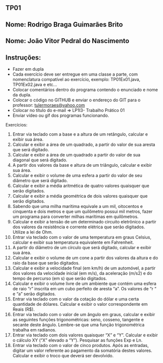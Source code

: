 ## TP01

## Nome: Rodrigo Braga Guimarães Brito
## Nome: João Vitor Pedral do Nascimento

## Instruções:
- Fazer em dupla
- Cada exercício deve ser entregue em uma classe a parte, com nomenclatura
compatível ao exercício, exemplo: TP01Ex01.java, TP01Ex02.java e etc...
- Colocar comentários dentro do programa contendo o enunciado e nome da dupla.
- Colocar o código no GITHUB e enviar o endereço do GIT para o professor:
tulermoraes@yahoo.com
- Colocar no título do e-mail => LP1I3- Trabalho Prático 01
- Enviar vídeo ou gif dos programas funcionando.

Exercícios:

1. Entrar via teclado com a base e a altura de um retângulo, calcular e exibir sua
área.
2. Calcular e exibir a área de um quadrado, a partir do valor de sua aresta que será
digitado.
3. Calcular e exibir a área de um quadrado a partir do valor de sua diagonal que será
digitado.
4. A partir dos valores da base e altura de um triângulo, calcular e exibir sua área.
5. Calcular e exibir o volume de uma esfera a partir do valor de seu diâmetro que
será digitado.
6. Calcular e exibir a média aritmética de quatro valores quaisquer que serão
digitados.
7. Calcular e exibir a média geométrica de dois valores quaisquer que serão
digitados.
8. Sabendo que uma milha marítima equivale a um mil, oitocentos e cinquenta e
dois metros e que um quilômetro possui mil metros, fazer um programa para
converter milhas marítimas em quilômetros.
9. Calcular e exibir a tensão de um determinado circuito eletrônico a partir dos
valores da resistência e corrente elétrica que serão digitados. Utilize a lei de Ohm.
10. Entrar via teclado com o valor de uma temperatura em graus Celsius, calcular e
exibir sua temperatura equivalente em Fahrenheit.
11. A partir do diâmetro de um círculo que será digitado, calcular e exibir sua área.
12. Calcular e exibir o volume de um cone a partir dos valores da altura e do raio da
base que serão digitados.
13. Calcular e exibir a velocidade final (em km/h) de um automóvel, a partir dos
valores da velocidade inicial (em m/s), da aceleração (m/s2) e do tempo de percurso
(em s) que serão digitados.
14. Calcular e exibir o volume livre de um ambiente que contém uma esfera de raio
“r” inscrita em um cubo perfeito de aresta “a”. Os valores de “r “ e “a” serão
digitados.
15. Entrar via teclado com o valor da cotação do dólar e uma certa quantidade de
dólares. Calcular e exibir o valor correspondente em Reais (R$).
16. Entrar via teclado com o valor de um ângulo em graus, calcular e exibir as
seguintes funções trigonométricas: seno, cosseno, tangente e secante deste ângulo.
Lembre-se que uma função trigonométrica trabalha em radianos.
17. Entrar via teclado com dois valores quaisquer “X” e “Y”. Calcular e exibir o
cálculo XY (“X” elevado a “Y”). Pesquisar as funções Exp e Ln.
18. Entrar via teclado com o valor de cinco produtos. Após as entradas, digitar um
valor referente ao pagamento da somatória destes valores. Calcular e exibir o troco
que deverá ser devolvido.
